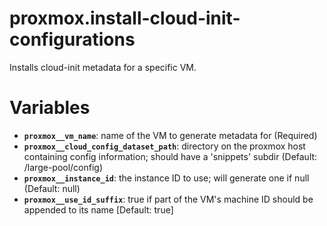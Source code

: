 # proxmox.install-cloud-init-configurations
Installs cloud-init metadata for a specific VM.

# Variables

* **`proxmox__vm_name`**: name of the VM to generate metadata for (Required)
* **`proxmox__cloud_config_dataset_path`**: directory on the proxmox host containing config information; should have a 'snippets' subdir (Default: /large-pool/config)
* **`proxmox__instance_id`**: the instance ID to use; will generate one if null (Default: null)
* **`proxmox__use_id_suffix`**: true if part of the VM's machine ID should be appended to its name [Default: true]
